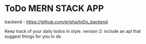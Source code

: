 # ToDo MERN STACK APP

backend -  https://github.com/erisha/toDo_backend

Keep track of your daily todos in style. 
version 2: include an api that suggest things for you to do 


